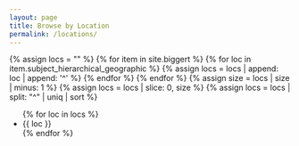 ```yaml
---
layout: page
title: Browse by Location
permalink: /locations/
---
```

{% assign locs = "" %}
{% for item in site.biggert %}
  {% for loc in item.subject_hierarchical_geographic %}
    {% assign locs = locs | append: loc | append: '^' %}
  {% endfor %}
{% endfor %}
{% assign size = locs | size | minus: 1 %}
{% assign locs = locs | slice: 0, size %}
{% assign locs = locs | split: "^" | uniq | sort %}

<ul>
{% for loc in locs %}
  <li>{{ loc }}</li>
{% endfor %}
</ul>
